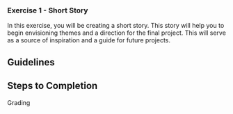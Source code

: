 ### Exercise 1 - Short Story

In this exercise, you will be creating a short story. This story will help you to begin envisioning themes and a direction for the final project. This will serve as a source of inspiration and a guide for future projects.

## Guidelines

## Steps to Completion

Grading



